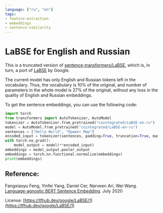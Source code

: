 ```yaml
---
language: ["ru", "en"]
tags:
- feature-extraction
- embeddings
- sentence-similarity
---
```

# LaBSE for English and Russian
This is a truncated version of [sentence-transformers/LaBSE](https://huggingface.co/sentence-transformers/LaBSE), which is, in turn, a port of [LaBSE](https://tfhub.dev/google/LaBSE/1) by Google.

The current model has only English and Russian tokens left in the vocabulary.
Thus, the vocabulary is 10% of the original, and number of parameters in the whole model is 27% of the original, without any loss in the quality of English and Russian embeddings.
 
To get the sentence embeddings, you can  use the following code:
```python
import torch
from transformers import AutoTokenizer, AutoModel
tokenizer = AutoTokenizer.from_pretrained("cointegrated/LaBSE-en-ru")
model = AutoModel.from_pretrained("cointegrated/LaBSE-en-ru")
sentences = ["Hello World", "Привет Мир"]
encoded_input = tokenizer(sentences, padding=True, truncation=True, max_length=64, return_tensors='pt')
with torch.no_grad():
    model_output = model(**encoded_input)
embeddings = model_output.pooler_output
embeddings = torch.nn.functional.normalize(embeddings)
print(embeddings)
```

## Reference:
Fangxiaoyu Feng, Yinfei Yang, Daniel Cer, Narveen Ari, Wei Wang. [Language-agnostic BERT Sentence Embedding](https://arxiv.org/abs/2007.01852). July 2020

License: [https://tfhub.dev/google/LaBSE/1](https://tfhub.dev/google/LaBSE/1)
